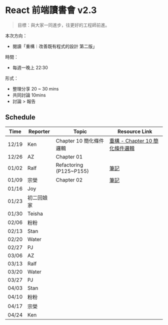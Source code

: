 # React 前端讀書會 v2.3

> 目標：與大家一同進步，往更好的工程師前進。

本次方向：

- 閱讀「重構︱改善既有程式的設計 第二版」

時間：

- 每週一晚上 22:30

形式：

- 整理分享 20 ~ 30 mins
- 共同討論 10mins
- 討論 > 報告

## Schedule

| Time  | Reporter   | Topic | Resource Link |
| ----- | ---------- | ----- | ------------- |
| 12/19 | Ken        | Chapter 10 簡化條件邏輯     |      [重構 - Chapter 10 簡化條件邏輯](https://hackmd.io/@SyqQnpPDTG-JiscjHKTJKA/r14UiCadj) |
| 12/26 | AZ         | Chapter 01  |               |
| 01/02 | Ralf       |  Refactoring (P125~P155) |   [筆記](https://hackmd.io/@k6ZVTtzSRiWCmssaGNPblw/S15BQ3RFi)   |
| 01/09 | 宗榮       |  Chapter 02  |    [筆記](https://hackmd.io/@OfEpgvOnTP-Az7Yfy2Z6MA/rJ0CevIqs)   |
| 01/16 | Joy        |       |               |
| 01/23 | 初二回娘家 |       |               |
| 01/30 | Teisha     |       |               |
| 02/06 | 粉粉       |       |               |
| 02/13 | Stan       |       |               |
| 02/20 | Water      |       |               |
| 02/27 | PJ         |       |               |
| 03/06 | AZ         |       |               |
| 03/13 | Ralf       |       |               |
| 03/20 | Water      |       |               |
| 03/27 | PJ         |       |               |
| 04/03 | Stan       |       |               |
| 04/10 | 粉粉       |       |               |
| 04/17 | 宗榮       |       |               |
| 04/24 | Ken        |       |               |
